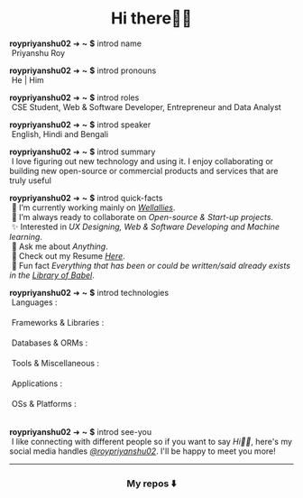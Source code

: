 <h1 align="center">Hi there👋🏻</h1>

**roypriyanshu02** ➜ **~** **$** introd name \
&nbsp;Priyanshu Roy

**roypriyanshu02** ➜ **~** **$** introd pronouns \
&nbsp;He | Him

**roypriyanshu02** ➜ **~** **$** introd roles \
&nbsp;CSE Student, Web & Software Developer, Entrepreneur and Data Analyst

**roypriyanshu02** ➜ **~** **$** introd speaker \
&nbsp;English, Hindi and Bengali

**roypriyanshu02** ➜ **~** **$** introd summary \
&nbsp;I love figuring out new technology and using it. I enjoy collaborating or building new open-source or commercial products and services that are truly useful

**roypriyanshu02** ➜ **~** **$** introd quick-facts \
&nbsp;🔭 I’m currently working mainly on _[Wellallies](https://github.com/wellallies)_. \
&nbsp;🤝 I’m always ready to collaborate on _Open-source & Start-up projects_. \
&nbsp;✨ Interested in _UX Designing, Web & Software Developing and Machine learning_. \
&nbsp;💬 Ask me about _Anything_. \
&nbsp;📄 Check out my Resume _[Here](https://drive.google.com/drive/folders/1sIvW7jsUrjzo3ycM6Kf4wF6hoH9fkB9J?usp=share_link)_. \
&nbsp;👾 Fun fact _Everything that has been or could be written/said already exists in the [Library of Babel](https://libraryofbabel.info/)_.

**roypriyanshu02** ➜ **~** **$** introd technologies \
&nbsp;Languages : \
&nbsp;<a rel="nofollow" href="https://html.spec.whatwg.org/multipage/" target="_blank" title="HTML5"><img loading="lazy" height="16" src="https://cdn.simpleicons.org/Html5/e34f26"></a>&nbsp;
<a rel="nofollow" href="https://www.w3.org/TR/CSS/#css" target="_blank" title="CSS3"><img loading="lazy" height="16" src="https://cdn.simpleicons.org/Css3/1572b6"></a>&nbsp;
<a rel="nofollow" href="http://www.ecma-international.org/publications-and-standards/standards/ecma-262/" target="_blank" title="JavaScript"><img loading="lazy" height="16" src="https://cdn.simpleicons.org/JavaScript/f7df1e"></a>&nbsp;
<a rel="nofollow" href="https://www.php.net/" target="_blank" title="PHP"><img loading="lazy" height="16" src="https://cdn.simpleicons.org/Php/777bb4"></a>&nbsp;
<a rel="nofollow" href="https://sass-lang.com/" target="_blank" title="Sass"><img loading="lazy" height="16" src="https://cdn.simpleicons.org/Sass/CC6699"></a>&nbsp;
<a rel="nofollow" href="https://www.python.org/" target="_blank" title="Python"><img loading="lazy" height="16" src="https://cdn.simpleicons.org/Python/ffd43b"></a> \
&nbsp;Frameworks & Libraries : \
&nbsp;<a rel="nofollow" href="https://getbootstrap.com/" target="_blank" title="Bootstrap CSS"><img loading="lazy" height="16" src="https://cdn.simpleicons.org/Bootstrap/7952b3"></a>&nbsp;
<a rel="nofollow" href="https://tailwindcss.com/" target="_blank" title="Tailwind CSS"><img loading="lazy" height="16" src="https://cdn.simpleicons.org/TailwindCss/06b6d4"></a>&nbsp;
<a rel="nofollow" href="https://jquery.com/" target="_blank" title="jQuery"><img loading="lazy" height="16" src="https://cdn.simpleicons.org/jQuery/0769ad"></a>&nbsp;
<a rel="nofollow" href="https://vuejs.org/" target="_blank" title="Vue"><img loading="lazy" height="16" src="https://cdn.simpleicons.org/Vue.js/4fc08d"></a>&nbsp;
<a rel="nofollow" href="https://vuetifyjs.com/" target="_blank" title="Vuetify"><img loading="lazy" height="16" src="https://cdn.simpleicons.org/Vuetify/1867c0"></a>&nbsp;
<a rel="nofollow" href="https://svelte.dev/" target="_blank" title="Svelte"><img loading="lazy" height="16" src="https://cdn.simpleicons.org/Svelte/ff3e00"></a> \
&nbsp;Databases & ORMs : \
&nbsp;<a rel="nofollow" href="https://www.mysql.com/" target="_blank" title="MySQL"><img loading="lazy" height="16" src="https://cdn.simpleicons.org/MySQL/f29111"></a>&nbsp;
<a rel="nofollow" href="https://mariadb.org/" target="_blank" title="MariaDB"><img loading="lazy" height="16" src="https://cdn.simpleicons.org/MariaDB/003545"></a>&nbsp;
<a rel="nofollow" href="https://www.sqlite.org/" target="_blank" title="SQLite"><img loading="lazy" height="16" src="https://cdn.simpleicons.org/SQLite/003b57"></a> \
&nbsp;Tools & Miscellaneous : \
&nbsp;<a rel="nofollow" href="https://www.gnu.org/software/bash/" target="_blank" title="GNU Bash"><img loading="lazy" height="16" src="https://cdn.simpleicons.org/GNUBash/4eaa25"></a>&nbsp;
<a rel="nofollow" href="https://nodejs.org/" target="_blank" title="NodeJS"><img loading="lazy" height="16" src="https://cdn.simpleicons.org/Node.js/339933"></a>&nbsp;
<a rel="nofollow" href="https://git-scm.com/" target="_blank" title="Git"><img loading="lazy" height="16" src="https://cdn.simpleicons.org/Git/f05032"></a> \
&nbsp;Applications : \
&nbsp;<a rel="nofollow" href="https://www.microsoft.com/en/microsoft-365/" target="_blank" title="Microsoft Office"><img loading="lazy" height="16" src="https://cdn.simpleicons.org/MicrosoftOffice/d83b01"></a>&nbsp;
<a rel="nofollow" href="https://www.adobe.com/in/products/photoshop/" target="_blank" title="Adobe Photoshop"><img loading="lazy" height="16" src="https://cdn.simpleicons.org/AdobePhotoshop/31a8ff"></a>&nbsp;
<a rel="nofollow" href="https://www.vegascreativesoftware.com/in/vegas-pro/" target="_blank" title="Vegas Pro"><img loading="lazy" height="16" src="https://cdn.simpleicons.org/Vitess/406aff"></a>&nbsp;
<a rel="nofollow" href="https://www.audacityteam.org/" target="_blank" title="Audacity"><img loading="lazy" height="16" src="https://cdn.simpleicons.org/Audacity/0000cc"></a>&nbsp;
<a rel="nofollow" href="https://www.sublimetext.com/" target="_blank" title="Sublime Text"><img loading="lazy" height="16" src="https://cdn.simpleicons.org/SublimeText/ff9800"></a>&nbsp;
<a rel="nofollow" href="https://www.adobe.com/in/products/xd/" target="_blank" title="Adobe XD"><img loading="lazy" height="16" src="https://cdn.simpleicons.org/AdobeXD/ff61f6"></a>&nbsp;
<a rel="nofollow" href="https://www.postman.com/" target="_blank" title="Postman"><img loading="lazy" height="16" src="https://cdn.simpleicons.org/Postman/ff6c37"></a>&nbsp;
<a rel="nofollow" href="https://code.visualstudio.com/" target="_blank" title="VSCode"><img loading="lazy" height="16" src="https://cdn.simpleicons.org/VisualStudioCode/007acc"></a>&nbsp;
<a rel="nofollow" href="https://www.figma.com/" target="_blank" title="Figma"><img loading="lazy" height="16" src="https://cdn.simpleicons.org/Figma/0acf83"></a> \
&nbsp;OSs & Platforms : \
&nbsp;<a rel="nofollow" href="https://www.microsoft.com/en-in/windows/" target="_blank" title="Windows"><img loading="lazy" height="16" src="https://cdn.simpleicons.org/Windows11/0078d4"></a>&nbsp;
<a rel="nofollow" href="https://ubuntu.com/" target="_blank" title="Ubuntu"><img loading="lazy" height="16" src="https://cdn.simpleicons.org/Ubuntu/e95420"></a>

**roypriyanshu02** ➜ **~** **$** introd see-you \
&nbsp;I like connecting with different people so if you want to say _Hi👋🏻_, here's my social media handles _[@roypriyanshu02](https://about.me/roypriyanshu02)_. I'll be happy to meet you more!

---

<h3 align="center">My repos ⬇️</h3>
